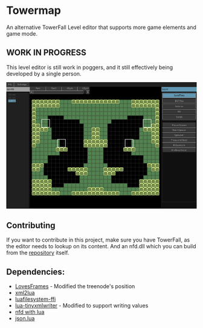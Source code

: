 # Towermap
An alternative TowerFall Level editor that supports more game elements and game mode.

## WORK IN PROGRESS
This level editor is still work in poggers, and it still effectively being developed by a
single person.

![preview](./images/preview.png)

## Contributing
If you want to contribute in this project, make sure you have TowerFall, as the editor needs
to lookup on its content. And an nfd.dll which you can build from the [repository](https://github.com/Vexatos/nativefiledialog/tree/master/lua) itself.

## Dependencies:
+ [LovesFrames](https://github.com/linux-man/LoveFrames) - Modified the treenode's position
+ [xml2lua](https://github.com/manoelcampos/Xml2Lua)
+ [luafilesystem-ffi](https://github.com/sonoro1234/luafilesystem)
+ [lua-tinyxmlwriter](https://github.com/augmentedlogic/lua-tinyxmlwriter) - Modified to support writing values
+ [nfd with lua](https://github.com/Vexatos/nativefiledialog/tree/master/lua)
+ [json.lua](https://github.com/rxi/json.lua)
